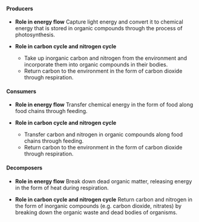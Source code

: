 #### Producers
- **Role in energy flow**
  Capture light energy and convert it to chemical energy that is stored in organic compounds through the process of photosynthesis.

- **Role in carbon cycle and nitrogen cycle**
	- Take up inorganic carbon and nitrogen from the environment and incorporate them into organic compounds in their bodies.
	- Return carbon to the environment in the form of carbon dioxide through respiration.

#### Consumers
- **Role in energy flow**
  Transfer chemical energy in the form of food along food chains through feeding.

- **Role in carbon cycle and nitrogen cycle**
	- Transfer carbon and nitrogen in organic compounds along food chains through feeding.
	- Return carbon to the environment in the form of carbon dioxide through respiration.

#### Decomposers
- **Role in energy flow**
  Break down dead organic matter, releasing energy in the form of heat during respiration.

- **Role in carbon cycle and nitrogen cycle**
  Return carbon and nitrogen in the form of inorganic compounds (e.g. carbon dioxide, nitrates) by breaking down the organic waste and dead bodies of organisms.

